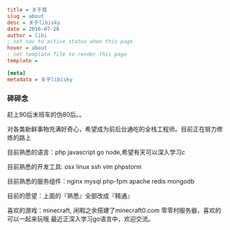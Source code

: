 ```ini
title = 关于我
slug = about
desc = 关于libisky
date = 2016-07-28
author = libi
; set nav to active status when this page
hover = about
; set template file to render this page
template =

[meta]
metadata = 关于libisky
```

### 碎碎念

赶上90后末班车的伪80后。。

对各类新鲜事物充满好奇心，希望成为前后台通吃的全栈工程师。目前正在努力修炼的路上


目前熟悉的语言：php javascript go node,希望有天可以深入学习c

目前熟悉的开发工具: osx linux ssh vim phpstorm

目前熟悉的服务组件：nginx mysql php-fpm apache redis mongodb 

目前的愿望：上面的『熟悉』全部改成『精通』

喜欢的游戏：minecraft, 闲暇之余搭建了minecraft0.com 零零村服务器，喜欢的可以一起来玩哦
最近正深入学习go语言中，欢迎交流。

